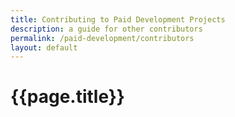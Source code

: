 ```yaml
---
title: Contributing to Paid Development Projects
description: a guide for other contributors
permalink: /paid-development/contributors
layout: default
---
```


# {{page.title}}

<!-- TODO -->
